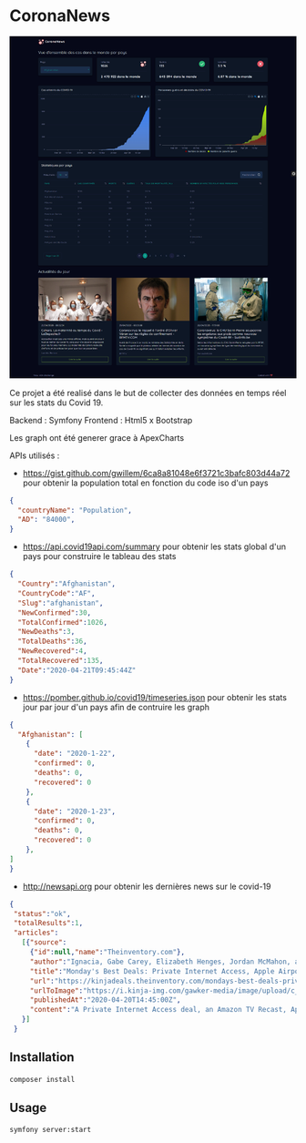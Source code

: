 # CoronaNews

![CoronaNews](https://github.com/Ervin11/CoronaNews/blob/Ervin/view.png)

Ce projet a été realisé dans le but de collecter des données en temps réel sur les stats du Covid 19.

Backend : Symfony
Frontend : Html5 x Bootstrap

Les graph ont été generer grace à ApexCharts

APIs utilisés :
- https://gist.github.com/gwillem/6ca8a81048e6f3721c3bafc803d44a72 pour obtenir la population total en fonction du code iso d'un pays
```json
{
  "countryName": "Population",
  "AD": "84000",
}
```
- https://api.covid19api.com/summary pour obtenir les stats global d'un pays pour construire le tableau des stats
```json
{
  "Country":"Afghanistan",
  "CountryCode":"AF",
  "Slug":"afghanistan",
  "NewConfirmed":30,
  "TotalConfirmed":1026,
  "NewDeaths":3,
  "TotalDeaths":36,
  "NewRecovered":4,
  "TotalRecovered":135,
  "Date":"2020-04-21T09:45:44Z"
}
```
- https://pomber.github.io/covid19/timeseries.json pour obtenir les stats jour par jour d'un pays afin de contruire les graph
```json
{
  "Afghanistan": [
    {
      "date": "2020-1-22",
      "confirmed": 0,
      "deaths": 0,
      "recovered": 0
    },
    {
      "date": "2020-1-23",
      "confirmed": 0,
      "deaths": 0,
      "recovered": 0
    },
]
}
```
- http://newsapi.org pour obtenir les dernières news sur le covid-19
 ```json
 {
  "status":"ok",
  "totalResults":1,
  "articles":
    [{"source":
      {"id":null,"name":"Theinventory.com"},
      "author":"Ignacia, Gabe Carey, Elizabeth Henges, Jordan McMahon, and Quentyn Kennemer on Kinja Deals, shared by Ignacia to Lifehacker",
      "title":"Monday's Best Deals: Private Internet Access, Apple Airpods, Sony Headphones, Amazon Fire TV Recast, Cuisinart Griddle, and More","description":"A Private Internet Access deal, an Amazon TV Recast, Apple Airpods, a pair of Sony WH-1000XM3 headphones, a Cuisinart Griddle, and an Elgato Stream Deck lead Monday’s best deals.Read more...",
      "url":"https://kinjadeals.theinventory.com/mondays-best-deals-private-internet-access-apple-airp-1842960915",
      "urlToImage":"https://i.kinja-img.com/gawker-media/image/upload/c_fill,f_auto,fl_progressive,g_center,h_675,pg_1,q_80,w_1200/z2x6r2r8ibsdfoq195jk.jpg",
      "publishedAt":"2020-04-20T14:45:00Z",
      "content":"A Private Internet Access deal, an Amazon TV Recast, Apple Airpods, a pair of Sony WH-1000XM3 headphones, a Cuisinart Griddle, and an Elgato Stream Deck lead Mondays best deals.\r\nBookmark Kinja Deals and follow us on Twitter to never miss a deal.\r\nThe best VP… [+28286 chars]"
    }]
  }
 ```

## Installation

```bash
composer install
```

## Usage

```bash
symfony server:start
```